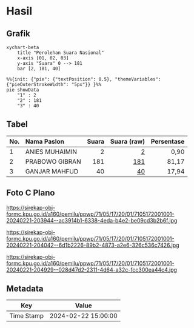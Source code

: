 # Hasil

## Grafik

```mermaid
xychart-beta
    title "Perolehan Suara Nasional"
    x-axis [01, 02, 03]
    y-axis "Suara" 0 --> 181
    bar [2, 181, 40]
```

```mermaid
%%{init: {"pie": {"textPosition": 0.5}, "themeVariables": {"pieOuterStrokeWidth": "5px"}} }%%
pie showData
    "1" : 2
    "2" : 181
    "3" : 40
```

## Tabel

| No. | Nama Paslon    | Suara | Suara (raw) | Persentase |
|:--- |:-------------- | -----:| -----------:| ----------:|
| 1   | ANIES MUHAIMIN | 2     | [2][p-1]    | 0,90       |
| 2   | PRABOWO GIBRAN | 181   | [181][p-2]  | 81,17      |
| 3   | GANJAR MAHFUD  | 40    | [40][p-3]   | 17,94      |


[p-1]: https://github.com/gigit-pemilu/pemilu-2024/blob/main/pilpres/hitung-suara/sub/71-sulawesi-utara/sub/05-minahasa-selatan/sub/17-amurang-barat/sub/2001-kapitu/sub/001-tps/sub/paslon-1.txt
[p-2]: https://github.com/gigit-pemilu/pemilu-2024/blob/main/pilpres/hitung-suara/sub/71-sulawesi-utara/sub/05-minahasa-selatan/sub/17-amurang-barat/sub/2001-kapitu/sub/001-tps/sub/paslon-2.txt
[p-3]: https://github.com/gigit-pemilu/pemilu-2024/blob/main/pilpres/hitung-suara/sub/71-sulawesi-utara/sub/05-minahasa-selatan/sub/17-amurang-barat/sub/2001-kapitu/sub/001-tps/sub/paslon-3.txt

## Foto C Plano

https://sirekap-obj-formc.kpu.go.id/a160/pemilu/ppwp/71/05/17/20/01/7105172001001-20240221-203944--ac3914b1-6338-4eda-b4e2-be09cd3b2b6f.jpg

https://sirekap-obj-formc.kpu.go.id/a160/pemilu/ppwp/71/05/17/20/01/7105172001001-20240221-204042--6d1b2226-89b2-4873-a2e6-326c536c7426.jpg

https://sirekap-obj-formc.kpu.go.id/a160/pemilu/ppwp/71/05/17/20/01/7105172001001-20240221-204929--028d47d2-2311-4d64-a32c-fcc300ea44c4.jpg


## Metadata

| Key        | Value               |
| ---------- | ------------------- |
| Time Stamp | 2024-02-22 15:00:00 |



